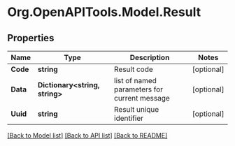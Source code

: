 # Org.OpenAPITools.Model.Result

## Properties

Name | Type | Description | Notes
------------ | ------------- | ------------- | -------------
**Code** | **string** | Result code | [optional] 
**Data** | **Dictionary&lt;string, string&gt;** | list of named parameters for current message | [optional] 
**Uuid** | **string** | Result unique identifier | [optional] 

[[Back to Model list]](../../README.md#documentation-for-models) [[Back to API list]](../../README.md#documentation-for-api-endpoints) [[Back to README]](../../README.md)

